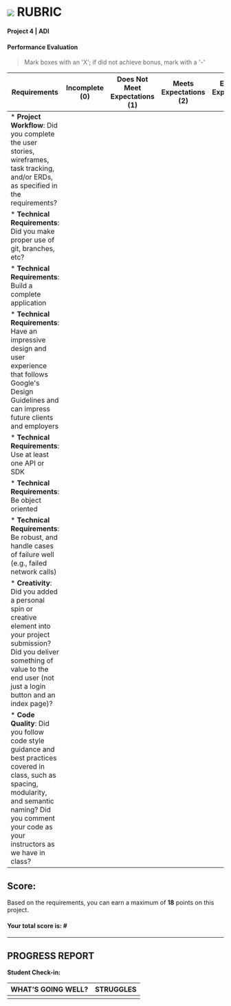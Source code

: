 # ![](https://ga-dash.s3.amazonaws.com/production/assets/logo-9f88ae6c9c3871690e33280fcf557f33.png) RUBRIC
**Project 4 | ADI** 	 						


#### Performance Evaluation
> Mark boxes with an 'X'; if did not achieve bonus, mark with a '-'

| Requirements | Incomplete (0) | Does Not Meet Expectations (1) | Meets Expectations (2) | Exceeds Expectations (3) |
|---|---|---|---|---|
| * __Project Workflow__: Did you complete the user stories, wireframes, task tracking, and/or ERDs, as specified in the requirements? | | | |  | 
| * __Technical Requirements__: Did you make proper use of git, branches, etc? | | | |  |
| * __Technical Requirements__: Build a complete application | | | | |
| * __Technical Requirements__: Have an impressive design and user experience that follows Google's Design Guidelines and can impress future clients and employers | | | | |
| * __Technical Requirements__: Use at least one API or SDK | | | | |
| * __Technical Requirements__: Be object oriented  | | | | |
| * __Technical Requirements__: Be robust, and handle cases of failure well (e.g., failed network calls) | | | | |
| * __Creativity__: Did you added a personal spin or creative element into your project submission? Did you deliver something of value to the end user (not just a login button and an index page)? | | | |  |
| * __Code Quality__: Did you follow code style guidance and best practices covered in class, such as spacing, modularity, and semantic naming? Did you comment your code as your instructors as we have in class? | | |  |  |




## Score:
Based on the requirements, you can earn a maximum of  **18**  points on this project.

#### Your total score is: **#**


---

## PROGRESS REPORT
**Student Check-in:**

|WHAT’S GOING WELL?|STRUGGLES|
|---|---|
| | | 
